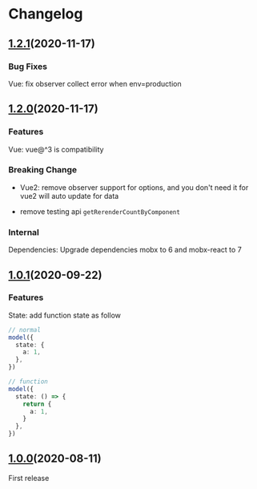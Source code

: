 # Changelog

## [1.2.1](https://github.com/umijs/neeko/releases/tag/1.2.1)(2020-11-17)

### Bug Fixes

Vue: fix observer collect error when env=production

## [1.2.0](https://github.com/umijs/neeko/releases/tag/1.2.0)(2020-11-17)

### Features

Vue: vue@^3 is compatibility

### Breaking Change

- Vue2: remove observer support for options, and you don't need it for vue2 will auto update for data

- remove testing api `getRerenderCountByComponent`

### Internal

Dependencies: Upgrade dependencies mobx to 6 and mobx-react to 7

## [1.0.1](https://github.com/umijs/neeko/releases/tag/1.0.0)(2020-09-22)

### Features

State: add function state as follow

```typescript | pure
// normal
model({
  state: {
    a: 1,
  },
})

// function
model({
  state: () => {
    return {
      a: 1,
    }
  },
})
```

## [1.0.0](https://github.com/umijs/neeko/releases/tag/1.0.0)(2020-08-11)

First release
